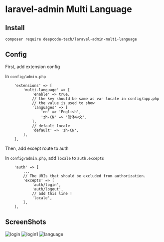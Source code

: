 laravel-admin Multi Language
======

## Install

```
composer require deepcode-tech/laravel-admin-multi-language
```

## Config


First, add extension config

In `config/admin.php`

```
    'extensions' => [
        'multi-language' => [
            'enable' => true,
            // the key should be same as var locale in config/app.php
            // the value is used to show
            'languages' => [
                'en' => 'English',
                'zh-CN' => '简体中文',
            ],
            // default locale
            'default' => 'zh-CN',
        ],
    ],
```

Then, add except route to auth

In `config/admin.php`, add `locale` to `auth.excepts`

```
    'auth' => [
        ...
        // The URIs that should be excluded from authorization.
        'excepts' => [
            'auth/login',
            'auth/logout',
            // add this line !
            'locale',
        ],
    ],

```

## ScreenShots

![login](https://user-images.githubusercontent.com/20313390/60640921-ff109480-9e5b-11e9-8ec8-aee897a8bdcb.jpg)
![login1](https://user-images.githubusercontent.com/20313390/60640924-0041c180-9e5c-11e9-8a2d-539d6214d069.jpg)
![language](https://user-images.githubusercontent.com/20313390/60640919-fc15a400-9e5b-11e9-962d-175fb2f24da1.jpg)
